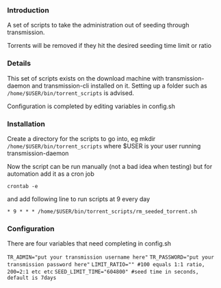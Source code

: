 ### Introduction ###
A set of scripts to take the administration out of seeding through transmission.

Torrents will be removed if they hit the desired seeding time limit or ratio

### Details ####
This set of scripts exists on the download machine with transmission-daemon and transmission-cli installed on it. Setting up a folder such as ```/home/$USER/bin/torrent_scripts``` is advised.

Configuration is completed by editing variables in config.sh

### Installation ###
Create a directory for the scripts to go into, eg
mkdir ```/home/$USER/bin/torrent_scripts```
where $USER is your user running transmission-daemon

Now the script can be run manually (not a bad idea when testing) but for automation add it as a cron job

```crontab -e```

and add following line to run scripts at 9 every day

```* 9 * * * /home/$USER/bin/torrent_scripts/rm_seeded_torrent.sh```

### Configuration ###
There are four variables that need completing in config.sh

```TR_ADMIN="put your transmission username here"```
```TR_PASSWORD="put your transmission password here"```
```LIMIT_RATIO="" #100 equals 1:1 ratio, 200=2:1 etc etc```
```SEED_LIMIT_TIME="604800" #seed time in seconds, default is 7days```
